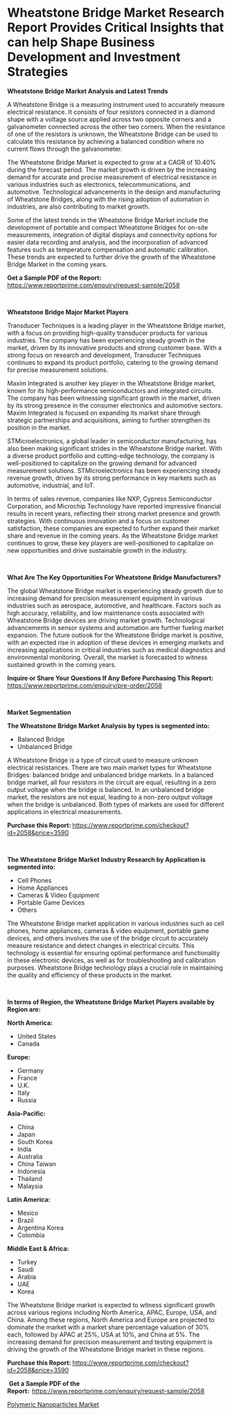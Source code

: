 <p><h1>Wheatstone Bridge Market Research Report Provides Critical Insights that can help Shape Business Development and Investment Strategies</h1></p><p><strong>Wheatstone Bridge Market Analysis and Latest Trends</strong></p>
<p><p>A Wheatstone Bridge is a measuring instrument used to accurately measure electrical resistance. It consists of four resistors connected in a diamond shape with a voltage source applied across two opposite corners and a galvanometer connected across the other two corners. When the resistance of one of the resistors is unknown, the Wheatstone Bridge can be used to calculate this resistance by achieving a balanced condition where no current flows through the galvanometer.</p><p>The Wheatstone Bridge Market is expected to grow at a CAGR of 10.40% during the forecast period. The market growth is driven by the increasing demand for accurate and precise measurement of electrical resistance in various industries such as electronics, telecommunications, and automotive. Technological advancements in the design and manufacturing of Wheatstone Bridges, along with the rising adoption of automation in industries, are also contributing to market growth.</p><p>Some of the latest trends in the Wheatstone Bridge Market include the development of portable and compact Wheatstone Bridges for on-site measurements, integration of digital displays and connectivity options for easier data recording and analysis, and the incorporation of advanced features such as temperature compensation and automatic calibration. These trends are expected to further drive the growth of the Wheatstone Bridge Market in the coming years.</p></p>
<p><strong>Get a Sample PDF of the Report:&nbsp;</strong> <a href="https://www.reportprime.com/enquiry/request-sample/2058">https://www.reportprime.com/enquiry/request-sample/2058</a></p>
<p>&nbsp;</p>
<p><strong>Wheatstone Bridge Major Market Players</strong></p>
<p><p>Transducer Techniques is a leading player in the Wheatstone Bridge market, with a focus on providing high-quality transducer products for various industries. The company has been experiencing steady growth in the market, driven by its innovative products and strong customer base. With a strong focus on research and development, Transducer Techniques continues to expand its product portfolio, catering to the growing demand for precise measurement solutions.</p><p>Maxim Integrated is another key player in the Wheatstone Bridge market, known for its high-performance semiconductors and integrated circuits. The company has been witnessing significant growth in the market, driven by its strong presence in the consumer electronics and automotive sectors. Maxim Integrated is focused on expanding its market share through strategic partnerships and acquisitions, aiming to further strengthen its position in the market.</p><p>STMicroelectronics, a global leader in semiconductor manufacturing, has also been making significant strides in the Wheatstone Bridge market. With a diverse product portfolio and cutting-edge technology, the company is well-positioned to capitalize on the growing demand for advanced measurement solutions. STMicroelectronics has been experiencing steady revenue growth, driven by its strong performance in key markets such as automotive, industrial, and IoT.</p><p>In terms of sales revenue, companies like NXP, Cypress Semiconductor Corporation, and Microchip Technology have reported impressive financial results in recent years, reflecting their strong market presence and growth strategies. With continuous innovation and a focus on customer satisfaction, these companies are expected to further expand their market share and revenue in the coming years. As the Wheatstone Bridge market continues to grow, these key players are well-positioned to capitalize on new opportunities and drive sustainable growth in the industry.</p></p>
<p>&nbsp;</p>
<p><strong>What Are The Key Opportunities For Wheatstone Bridge Manufacturers?</strong></p>
<p><p>The global Wheatstone Bridge market is experiencing steady growth due to increasing demand for precision measurement equipment in various industries such as aerospace, automotive, and healthcare. Factors such as high accuracy, reliability, and low maintenance costs associated with Wheatstone Bridge devices are driving market growth. Technological advancements in sensor systems and automation are further fueling market expansion. The future outlook for the Wheatstone Bridge market is positive, with an expected rise in adoption of these devices in emerging markets and increasing applications in critical industries such as medical diagnostics and environmental monitoring. Overall, the market is forecasted to witness sustained growth in the coming years.</p></p>
<p><strong>Inquire or Share Your Questions If Any Before Purchasing This Report:</strong> <a href="https://www.reportprime.com/enquiry/pre-order/2058">https://www.reportprime.com/enquiry/pre-order/2058</a></p>
<p>&nbsp;</p>
<p><strong>Market Segmentation</strong></p>
<p><strong>The Wheatstone Bridge Market Analysis by types is segmented into:</strong></p>
<p><ul><li>Balanced Bridge</li><li>Unbalanced Bridge</li></ul></p>
<p><p>A Wheatstone Bridge is a type of circuit used to measure unknown electrical resistances. There are two main market types for Wheatstone Bridges: balanced bridge and unbalanced bridge markets. In a balanced bridge market, all four resistors in the circuit are equal, resulting in a zero output voltage when the bridge is balanced. In an unbalanced bridge market, the resistors are not equal, leading to a non-zero output voltage when the bridge is unbalanced. Both types of markets are used for different applications in electrical measurements.</p></p>
<p><strong>Purchase this Report:&nbsp;</strong><a href="https://www.reportprime.com/checkout?id=2058&price=3590">https://www.reportprime.com/checkout?id=2058&price=3590</a></p>
<p>&nbsp;</p>
<p><strong>The Wheatstone Bridge Market Industry Research by Application is segmented into:</strong></p>
<p><ul><li>Cell Phones</li><li>Home Appliances</li><li>Cameras & Video Equipment</li><li>Portable Game Devices</li><li>Others</li></ul></p>
<p><p>The Wheatstone Bridge market application in various industries such as cell phones, home appliances, cameras & video equipment, portable game devices, and others involves the use of the bridge circuit to accurately measure resistance and detect changes in electrical circuits. This technology is essential for ensuring optimal performance and functionality in these electronic devices, as well as for troubleshooting and calibration purposes. Wheatstone Bridge technology plays a crucial role in maintaining the quality and efficiency of these products in the market.</p></p>
<p>&nbsp;</p>
<p><strong>In terms of Region, the Wheatstone Bridge Market Players available by Region are:</strong></p>
<p>
    <p> <strong> North America: </strong>
        <ul>
            <li>United States</li>
            <li>Canada</li>
        </ul>
        </p> 
    <p> <strong> Europe: </strong>
        <ul>
            <li>Germany</li>
            <li>France</li>
            <li>U.K.</li>
            <li>Italy</li>
            <li>Russia</li>
        </ul>
        </p> 
    <p> <strong> Asia-Pacific: </strong>
        <ul>
            <li>China</li>
            <li>Japan</li>
            <li>South Korea</li>
            <li>India</li>
            <li>Australia</li>
            <li>China Taiwan</li>
            <li>Indonesia</li>
            <li>Thailand</li>
            <li>Malaysia</li>
        </ul>
        </p> 
    <p> <strong> Latin America: </strong>
        <ul>
            <li>Mexico</li>
            <li>Brazil</li>
            <li>Argentina Korea</li>
            <li>Colombia</li>
        </ul>
        </p> 
    <p> <strong> Middle East & Africa: </strong>
        <ul>
            <li>Turkey</li>
            <li>Saudi</li>
            <li>Arabia</li>
            <li>UAE</li>
            <li>Korea</li>
        </ul>
    </p>
    </p>
<p><p>The Wheatstone Bridge market is expected to witness significant growth across various regions including North America, APAC, Europe, USA, and China. Among these regions, North America and Europe are projected to dominate the market with a market share percentage valuation of 30% each, followed by APAC at 25%, USA at 10%, and China at 5%. The increasing demand for precision measurement and testing equipment is driving the growth of the Wheatstone Bridge market in these regions.</p></p>
<p><strong>Purchase this Report: </strong><a href="https://www.reportprime.com/checkout?id=2058&price=3590">https://www.reportprime.com/checkout?id=2058&price=3590</a></p>
<p>&nbsp;<strong>Get a Sample PDF of the Report:&nbsp;&nbsp;</strong><a href="https://www.reportprime.com/enquiry/request-sample/2058">https://www.reportprime.com/enquiry/request-sample/2058</a></p>
<p><strong></strong></p>
<p><p><a href="https://shimmer-gardenia-37a.notion.site/Polymeric-Nanoparticles-Market-with-the-goal-of-estimating-the-market-size-and-future-growth-potenti-825f0f8f3b64409c86cf5939620da599">Polymeric Nanoparticles Market</a></p></p>